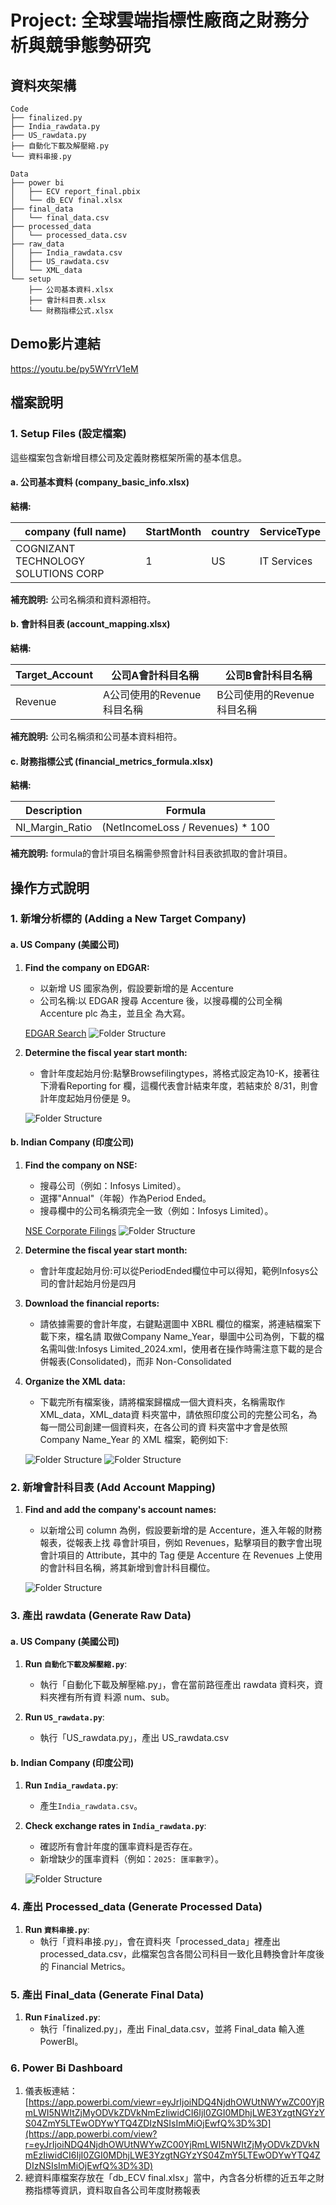 # Project: 全球雲端指標性廠商之財務分析與競爭態勢研究

## 資料夾架構

```
Code
├── finalized.py
├── India_rawdata.py
├── US_rawdata.py
├── 自動化下載及解壓縮.py
└── 資料串接.py

Data
├── power bi
│   ├── ECV report_final.pbix
│   └── db_ECV final.xlsx
├── final_data
│   └── final_data.csv
├── processed_data
│   └── processed_data.csv
├── raw_data
│   ├── India_rawdata.csv
│   ├── US_rawdata.csv
│   └── XML_data
└── setup
    ├── 公司基本資料.xlsx
    ├── 會計科目表.xlsx
    └── 財務指標公式.xlsx
```
## Demo影片連結
https://youtu.be/py5WYrrV1eM

## 檔案說明

### 1. Setup Files (設定檔案)

這些檔案包含新增目標公司及定義財務框架所需的基本信息。

#### a. 公司基本資料 (company_basic_info.xlsx)

**結構:**

| company (full name)                           | StartMonth | country | ServiceType  |
|-----------------------------------------------|------------|---------|--------------|
| COGNIZANT TECHNOLOGY SOLUTIONS CORP           | 1          | US      | IT Services  |

**補充說明:** 公司名稱須和資料源相符。

#### b. 會計科目表 (account_mapping.xlsx)

**結構:**

| Target_Account | 公司A會計科目名稱             | 公司B會計科目名稱             |
|----------------|-------------------------------|-------------------------------|
| Revenue        | A公司使用的Revenue科目名稱    | B公司使用的Revenue科目名稱    |

**補充說明:** 公司名稱須和公司基本資料相符。

#### c. 財務指標公式 (financial_metrics_formula.xlsx)

**結構:**

| Description             | Formula                                 |
|-------------------------|-----------------------------------------|
| NI_Margin_Ratio         | (NetIncomeLoss / Revenues) * 100        |

**補充說明:** formula的會計項目名稱需參照會計科目表欲抓取的會計項目。

## 操作方式說明

### 1. 新增分析標的 (Adding a New Target Company)

#### a. US Company (美國公司)

1. **Find the company on EDGAR:**
   - 以新增 US 國家為例，假設要新增的是 Accenture
   - 公司名稱:以 EDGAR 搜尋 Accenture 後，以搜尋欄的公司全稱 Accenture plc 為主，並且全 為大寫。

   [EDGAR Search](https://www.sec.gov/edgar/search/)
   ![Folder Structure](README/1.png) 

2. **Determine the fiscal year start month:**
   - 會計年度起始月份:點擊Browsefilingtypes，將格式設定為10-K，接著往下滑看Reporting for 欄，這欄代表會計結束年度，若結束於 8/31，則會計年度起始月份便是 9。
  
   ![Folder Structure](README/2.png) 

#### b. Indian Company (印度公司)

1. **Find the company on NSE:**
   - 搜尋公司（例如：Infosys Limited）。
   - 選擇"Annual"（年報）作為Period Ended。
   - 搜尋欄中的公司名稱須完全一致（例如：Infosys Limited）。

   [NSE Corporate Filings](https://www.nseindia.com/companies-listing/corporate-filings-financial-results)
   ![Folder Structure](README/3.png) 

3. **Determine the fiscal year start month:**
   - 會計年度起始月份:可以從PeriodEnded欄位中可以得知，範例Infosys公司的會計起始月份是四月

4. **Download the financial reports:**
   - 請依據需要的會計年度，右鍵點選圖中 XBRL 欄位的檔案，將連結檔案下載下來，檔名請 取做Company Name_Year，舉圖中公司為例，下載的檔名需叫做:Infosys Limited_2024.xml，使用者在操作時需注意下載的是合併報表(Consolidated)，而非 Non-Consolidated

5. **Organize the XML data:**
   - 下載完所有檔案後，請將檔案歸檔成一個大資料夾，名稱需取作XML_data，XML_data資 料夾當中，請依照印度公司的完整公司名，為每一間公司創建一個資料夾，在各公司的資 料夾當中才會是依照 Company Name_Year 的 XML 檔案，範例如下:

   ![Folder Structure](README/4.png)
   ![Folder Structure](README/5.png) 

### 2. 新增會計科目表 (Add Account Mapping)

1. **Find and add the company's account names:**
   - 以新增公司 column 為例，假設要新增的是 Accenture，進入年報的財務報表，從報表上找 尋會計項目，例如 Revenues，點擊項目的數字會出現會計項目的 Attribute，其中的 Tag 便是 Accenture 在 Revenues 上使用的會計科目名稱，將其新增到會計科目欄位。
   
   ![Folder Structure](README/6.png) 

### 3. 產出 rawdata (Generate Raw Data)

#### a. US Company (美國公司)

1. **Run `自動化下載及解壓縮.py`**:
   - 執行「自動化下載及解壓縮.py」，會在當前路徑產出 rawdata 資料夾，資料夾裡有所有資 料源 num、sub。

2. **Run `US_rawdata.py`**:
   - 執行「US_rawdata.py」，產出 US_rawdata.csv

#### b. Indian Company (印度公司)

1. **Run `India_rawdata.py`**:
   - 產生`India_rawdata.csv`。

2. **Check exchange rates in `India_rawdata.py`**:
   - 確認所有會計年度的匯率資料是否存在。
   - 新增缺少的匯率資料（例如：`2025: 匯率數字`）。

   ![Folder Structure](README/7.png) 

### 4. 產出 Processed_data (Generate Processed Data)

1. **Run `資料串接.py`**:
   - 執行「資料串接.py」，會在資料夾「processed_data」裡產出 processed_data.csv，此檔案包含各間公司科目一致化且轉換會計年度後的 Financial Metrics。

### 5. 產出 Final_data (Generate Final Data)

1. **Run `Finalized.py`**:
   - 執行「finalized.py」，產出 Final_data.csv，並將 Final_data 輸入進 PowerBI。

### 6. Power Bi Dashboard 
1. 儀表板連結：[https://app.powerbi.com/viewr=eyJrIjoiNDQ4NjdhOWUtNWYwZC00YjRmLWI5NWItZjMyODVkZDVkNmEzIiwidCI6IjI0ZGI0MDhjLWE3YzgtNGYzYS04ZmY5LTEwODYwYTQ4ZDIzNSIsImMiOjEwfQ%3D%3D](https://app.powerbi.com/view?r=eyJrIjoiNDQ4NjdhOWUtNWYwZC00YjRmLWI5NWItZjMyODVkZDVkNmEzIiwidCI6IjI0ZGI0MDhjLWE3YzgtNGYzYS04ZmY5LTEwODYwYTQ4ZDIzNSIsImMiOjEwfQ%3D%3D)
2. 總資料庫檔案存放在「db_ECV final.xlsx」當中，內含各分析標的近五年之財務指標等資訊，資料取自各公司年度財務報表
